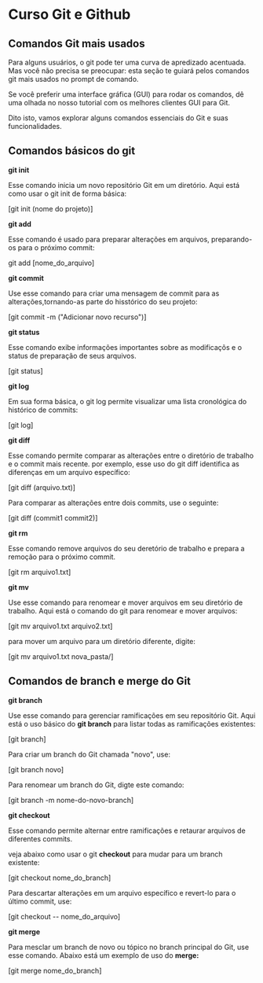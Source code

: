 # Curso Git e Github

## Comandos Git mais usados

Para alguns usuários, o git pode ter uma curva de apredizado acentuada. Mas você não precisa se preocupar: esta seção te guiará pelos comandos git mais usados no prompt de comando.

Se você preferir uma interface gráfica (GUI) para rodar os comandos, dê uma olhada no nosso tutorial com os melhores clientes GUI para Git.

Dito isto, vamos explorar alguns comandos essenciais do Git e suas funcionalidades.

## Comandos básicos do git

**git init**

Esse comando inicia  um novo repositório Git em um diretório. 
Aqui está como usar o git init de forma básica:

[git init (nome do projeto)]

**git add** 

Esse comando é usado para preparar alterações em arquivos, preparando-os
para o próximo commit:

git add [nome_do_arquivo]

**git commit**

Use esse comando para criar uma mensagem de commit para as alterações,tornando-as 
parte do hisstórico do seu projeto:

[git commit -m ("Adicionar novo recurso")]

**git status**

Esse comando exibe informações importantes sobre as modificaçõs e o status de 
preparação de seus arquivos.

[git status]

**git log**

Em sua forma básica, o git log permite visualizar uma lista cronológica do 
histórico de commits:

[git log]

**git diff**

Esse comando permite comparar as alterações entre o diretório de trabalho
e o commit mais recente. por exemplo, esse uso do git diff identifica as 
diferenças em um arquivo específico:

[git diff (arquivo.txt)]

Para comparar as alterações entre dois commits, use o seguinte:

[git diff (commit1 commit2)]

**git rm**

Esse comando remove arquivos do seu deretório de trabalho e 
prepara a remoção para o próximo commit.

[git rm arquivo1.txt]

**git mv**

Use esse comando para renomear e mover arquivos em seu diretório de  
trabalho. Aqui está o comando do git para renomear e mover arquivos:  

[git mv arquivo1.txt arquivo2.txt] 

para mover um arquivo para um diretório diferente, digite:

[git mv arquivo1.txt nova_pasta/]

## Comandos de branch e merge do Git

**git branch**

Use esse comando para gerenciar ramificações em seu repositório Git.
Aqui está o  uso básico do **git branch** para listar todas as ramificações 
existentes:

[git branch]

Para criar um branch do Git chamada "novo", use:

[git branch novo]

Para renomear um branch do Git, digte este comando:

[git branch -m nome-do-novo-branch]

**git checkout**

Esse comando permite alternar entre ramificações e
retaurar arquivos de diferentes commits.

veja abaixo como usar o git **checkout** para mudar para um 
branch existente:

[git checkout nome_do_branch]

Para descartar alterações em um arquivo específico e
revert-lo para o último commit, use:

[git checkout -- nome_do_arquivo]

**git merge**

Para mesclar um branch de novo ou tópico no branch 
principal do Git, use esse comando. Abaixo está um
exemplo de uso do **merge:**

[git merge nome_do_branch]


































